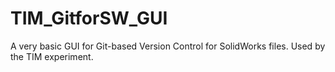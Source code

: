 # TIM_GitforSW_GUI
A very basic GUI for Git-based Version Control for SolidWorks files. Used by the TIM experiment.
